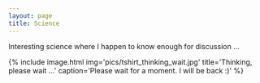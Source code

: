 ```yaml
---
layout: page
title: Science
---
```


Interesting science where I happen to know enough for discussion ...

{% include image.html
  img='pics/tshirt_thinking_wait.jpg'
  title='Thinking, please wait ...'
  caption='Please wait for a moment. I will be back :)'
%}
